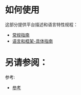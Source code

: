# 如何使用

这部分提供平台描述和语言特性规程：

* [常规指南](/如何使用/常规指南/README.md)
* [语言和框架-具体指南](/如何使用/语言和框架-具体指南/README.md)


# 另请参阅：

参考:

* [参考](/参考/README.md)